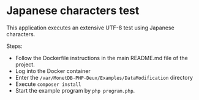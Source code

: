 Japanese characters test
========================

This application executes an extensive UTF-8 test using Japanese characters.

Steps:

- Follow the Dockerfile instructions in the main README.md file of the project.
- Log into the Docker container
- Enter the `/var/MonetDB-PHP-Deux/Examples/DataModification` directory
- Execute `composer install`
- Start the example program by `php program.php`.
